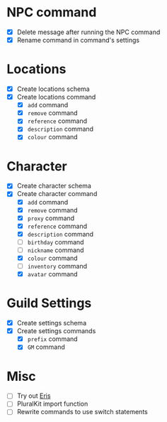 # NPC command
- [x] Delete message after running the NPC command
- [x] Rename command in command's settings

# Locations
- [x] Create locations schema
- [x] Create locations command
  - [x] `add` command
  - [x] `remove` command
  - [x] `reference` command
  - [x] `description` command
  - [x] `colour` command

# Character
- [x] Create character schema
- [x] Create character command
  - [x] `add` command
  - [x] `remove` command
  - [x] `proxy` command
  - [x] `reference` command
  - [x] `description` command
  - [ ] `birthday` command
  - [ ] `nickname` command
  - [x] `colour` command
  - [ ] `inventory` command
  - [x] `avatar` command

# Guild Settings
- [x] Create settings schema
- [x] Create settings commands
  - [x] `prefix` command
  - [x] `GM` command

# Misc
- [ ] Try out [Eris](https://abal.moe/Eris/)
- [ ] PluralKit import function
- [ ] Rewrite commands to use switch statements
